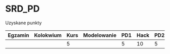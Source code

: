# SRD_PD
Uzyskane punkty

|Egzamin   |Kolokwium   |Kurs   |Modelowanie   |PD1   |Hack   |PD2   |PD3   |PD_LAB   |PD4   |   |   |SUMA   | ZDAJE  |
|---|---|---|---|---|---|---|---|---|---|---|---|---|---|
|   |   | 5 |   | 5 |10 | 5 |10 | 5 |   |   |   | 40|/50|
